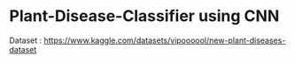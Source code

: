 # Plant-Disease-Classifier using CNN 

Dataset : https://www.kaggle.com/datasets/vipoooool/new-plant-diseases-dataset
